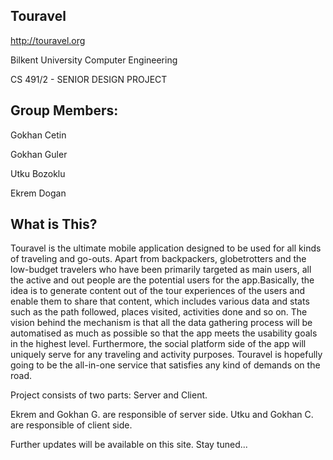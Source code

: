Touravel
--------
http://touravel.org

Bilkent University Computer Engineering

CS 491/2 - SENIOR DESIGN PROJECT


Group Members:
-------------
Gokhan Cetin

Gokhan Guler

Utku Bozoklu

Ekrem Dogan

What is This?
-------------
Touravel is the ultimate mobile application designed to be used for all kinds of traveling and go-outs. Apart from backpackers, globetrotters and the low-budget travelers who have been primarily targeted as main users, all the active and out people are the potential users for the app.Basically, the idea is to generate content out of the tour experiences of the users and enable them to share that content, which includes various data and stats such as the path followed, places visited, activities done and so on. The vision behind the mechanism is that all the data gathering process will be automatised as much as possible so that the app meets the usability goals in the highest level. Furthermore, the social platform side of the app will uniquely serve for any traveling and activity purposes. Touravel is hopefully going to be the all-in-one service that satisfies any kind of demands on the road.

Project consists of two parts: Server and Client.

Ekrem and Gokhan G. are responsible of server side.
Utku and Gokhan C. are responsible of client side.

Further updates will be available on this site. Stay tuned...
